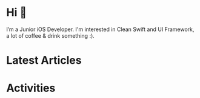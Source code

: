 # Hi 👋 
I’m a Junior iOS Developer. I'm interested in Clean Swift and UI Framework, a lot of coffee & drink something :).

# Latest Articles

# Activities
